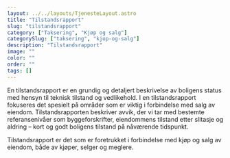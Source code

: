 ```yaml
---
layout: ../../layouts/TjenesteLayout.astro
title: "Tilstandsrapport"
slug: "tilstandsrapport"
category: ["Taksering", "Kjøp og salg"]
categorySlug: ["taksering", "kjop-og-salg"]
description: "Tilstandsrapport"
image: ""
color: ""
order: ""
tags: []
---
```

En tilstandsrapport er en grundig og detaljert beskrivelse av boligens status med hensyn til teknisk tilstand og vedlikehold. I en tilstandsrapport fokuseres det spesielt på områder som er viktig i forbindelse med salg av eiendom. Tilstandsrapporten beskriver avvik, der vi tar med bestemte referansenivåer som byggeforskrifter, eiendommens tilstand etter slitasje og aldring – kort og godt boligens tilstand på nåværende tidspunkt.

Tilstandsrapport er det som er foretrukket i forbindelse med kjøp og salg av eiendom, både av kjøper, selger og meglere.
